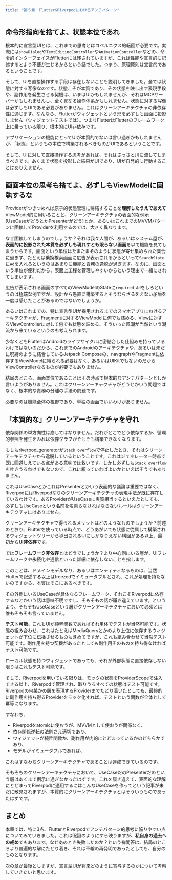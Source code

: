 ```yaml
---
title: "第５章　Flutter&Riverpodにおけるアンチパターン"
---
```


## 命令形指向を捨てよ、状態本位であれ

根本的に宣言型UIとは、これまでの思考とはコペルニクス的転回が必要です。実際には`showDialog`や`TextEditingController`や`AnimationController`などの、命令的インターフェイスがFlutterには残されていますが、これは性能や宣言的に記述するとより不便が生じるからという話でした。つまり、原理原則は宣言的であるということです。

そして、UIを直接操作する手段は存在しないことも説明してきました。全ては状態に対する写像なのです。状態こそが本質であり、その状態を映し出す表現手段や、副作用を発生させる契機は、いまはUIかもしれませんが、それはMCPサーバーかもしれませんし、全く異なる操作体系かもしれません。状態に対する写像は必ずしもUIである必要がありません。これはクリーンアーキテクチャの非依存性に通じます。なんなら、Flutterがウィジェットという形を必ずしも画面に投影しません（ウィジェットテストでは）。つまりFlutterはFlutterのフレームワーク上に乗っている限り、根本的にUI非依存です。

アプリケーションの機能にとってUIが本質的でないは言い過ぎかもしれませんが、「状態」というもの本位で構築されるべきものがUIであるということです。

そして、UIに対して直接操作する思考があれば、それはさっさと川に流してしまうべきです。あくまで状態を投影した結果がUIであり、UIが自発的に行動することはありえません。

## 画面本位の思考も捨てよ、必ずしもViewModelに固執するな

Providerがつきつめれば原子的状態管理に帰結することを**理解したうえであえて**ViewModel的に用いることと、クリーンアーキテクチャの表面的な例示(UseCaseがどうとかPresenterがどう)とか、あるいはこれまでのMVVMパターンに固執してProviderを利用するのでは、大きく異なります。

なぜ固執してしまうのでしょうか？それは我々人間が、あるいはシステム屋が、**表面的に投影された本質を必ずしも現れすとも限らない画面**を以て機能を見てしまうからです。画面という単位はたまたまそのように状態が寄せ集められた集合に過ぎず、たとえば乗換検索画面に広告が表示されるからといって`SearchState`に`Ad`を入れろというのはあまりに機能と責務の逸脱が過ぎます。なのに、画面という単位が便利だから、表面上工程を管理しやすいからという理由で一緒にされてしまいます。

広告が表示される画面のすべてのViewModelのStateに`required Ad`をしろというのは極端な例ですが、設計から愚直に構築するとそうならざるをえない矛盾を一度は感じたことがあるのではないでしょうか。

あるいはこれまでの、特に宣言型UIが採用されるまでのスマホアプリにおけるアーキテクチャが、Fragmentに対するViewModelに何でも詰める、Viewに対するViewControllerに対して何でも状態を詰める、そういった風潮が当然という潮流から来ているというのも考えられます。

少なくともFlutterはAndroidのライフサイクルに密結合した仕組みを持っているわけではないのだから、これまでのAndroidのアーキテクチャや、あるいは未だに呪縛のように結合しているJetpack Composeの、navgraphやFragmentに依存するViewModelに縛られる必要はなく、あるいはUIKitでもないのだからViewControllerなるものが必要でもありません。

結局のところ、画面本位であることはその時点で根本的なアンチパターンとしか言いようがありません。これはクリーンアーキテクチャがどうとかいう問題ではなく、根本的な責務の分離の手法の問題です。

必要なのは機能全体の視野であり、単独の画面でいいわけがありません。

## 「本質的な」クリーンアーキテクチャを守れ

依存関係の単方向性は崩してはなりません。だれがどこでどう依存するか、循環的参照を発生をみれば依存グラフがそもそも構築できなくなります。

もしもriverpod_generatorが`Stack overflow`で停止したとき、それはクリーンアーキテクチャから逸脱しているということです。これはジェネレーター時点で既に回避しえている点がある意味では救いです。しかし必ずしも`Stack overflow`を吐きうるわけでもないので、これに頼っていればよいかといえばそうでもありません。

これはUseCaseとかこれはPresenterとかいう表面的な議論は重要ではなく、RiverpodにはRiverpodなりのクリーンアーキテクチャの表現手法が既に存在しているわけです。あるProviderがUseCaseに実質相当するといえたとしても、必ずしもUseCaseという名前を名乗らなければならないルールはクリーンアーキテクチャにはありません。

クリーンアーキテクチャで得られるメリットはどのようなものでしょうか？前述のとおり、Flutterを使っている時点で、どうあがいても状態に従属して構築されるウィジェットツリーから導出されるUIにしかなりえない構図がある以上、最初から**UI非依存**です。

では**フレームワーク非依存**とはどうでしょうか？より中心側にいる層が、UIフレームワークや永続化や通信といった詳細に依存しないことを指します。

このことは、ドメインモデルなり、あるいはエンティティなるものは、当然Flutterで記述する以上はfreezedでイミュータブルとされ、これが処理を持たないのですから、本質はそこにあるべきです。

その外側にいるUseCaseが具体なるフレームワーク、それこそRiverpodに依存するなとかいう話は意味不明ですし、そもそもの話が履き違えています。というより、そもそもUseCaseという層がクリーンアーキテクチャにおいて必須とは誰もそもそも言っていません。

**テスト可能**。これもUIが純粋関数であればそれ単体でテストが当然可能です。状態の組み合わせ、これはたとえばMediaQueryとかのより上位に依存するウィジェットが下位に伝播させるものも含めてですが、これも組み合わせて当然テスト可能です。副作用を持つ契機があったとしても副作用そのものを持ち得なければテスト可能です。

ローカル状態を持つウィジェットであっても、それが外部状態に直接依存しない限りはこれもテスト可能です。

そして、Riverpodを用いている限りは、モックの状態をProviderScopeで注入できる以上、Riverpodで管理され、取りうるすべての状態はテスト可能です。Riverpodの何某かの層を表現するProviderまでたどり着いたとしても、最終的に副作用を持ち得るProviderをモック化すれば、テストという関数が全体として冪等になります。

すなわち、

- Riverpodをatomicに使おうが、MVVMとして使おうが関係なく、
- 依存関係逆転の法則さえ適切であり、
- ウィジェットが純粋関数か、副作用が内的にとどまっているかのどちらかであり、
- モデルがイミュータブルであれば、

これはすなわちクリーンアーキテクチャであることは達成できているのです。

そもそものクリーンアーキテクチャにおいて、UseCaseだのPresenterだのという層はあくまで例示に過ぎなかったはずです。これを履き違えて、表面的な理解にとどまってRiverpodに適用するにはこんなUseCaseを作ってという記事が未だに散見されますが、本質的にクリーンアーキテクチャとはそういうものであったはずです。

## まとめ

本章では、特に3点、FlutterとRiverpodでアンチパターン的思考に陥りやすい点についてみていきました。これは呪詛のようにすら映りますが、**私自身の過去への戒め**でもあります。なぜあのとき失敗したのか？という禅問答は、結局のところより普遍的な解にたどり着き、それは車輪の再発明であったとしても、自分のものとなります。

次の章が最後としますが、宣言型UIが将来どのように寄与するのかについて考察していきたいと思います。